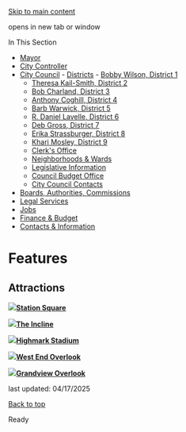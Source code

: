 [Skip to main content](https://www.pittsburghpa.gov/City-Government/City-Council/Districts/Theresa-Kail-Smith-District-2/Features#main-content)

opens in new tab or window

In This Section

- [Mayor](https://www.pittsburghpa.gov/City-Government/Mayor)
- [City Controller](https://www.pittsburghpa.gov/City-Government/City-Controllers-Office)
- [City Council](https://www.pittsburghpa.gov/City-Government/City-Council)  - [Districts](https://www.pittsburghpa.gov/City-Government/City-Council/Districts)    - [Bobby Wilson, District 1](https://www.pittsburghpa.gov/City-Government/City-Council/Districts/Bobby-Wilson-District-1)
    - [Theresa Kail-Smith, District 2](https://www.pittsburghpa.gov/City-Government/City-Council/Districts/Theresa-Kail-Smith-District-2)
    - [Bob Charland, District 3](https://www.pittsburghpa.gov/City-Government/City-Council/Districts/Bob-Charland-District-3)
    - [Anthony Coghill, District 4](https://www.pittsburghpa.gov/City-Government/City-Council/Districts/Anthony-Coghill-District-4)
    - [Barb Warwick, District 5](https://www.pittsburghpa.gov/City-Government/City-Council/Districts/Barb-Warwick-District-5)
    - [R. Daniel Lavelle, District 6](https://www.pittsburghpa.gov/City-Government/City-Council/Districts/R.-Daniel-Lavelle-District-6)
    - [Deb Gross, District 7](https://www.pittsburghpa.gov/City-Government/City-Council/Districts/Deb-Gross-District-7)
    - [Erika Strassburger, District 8](https://www.pittsburghpa.gov/City-Government/City-Council/Districts/Erika-Strassburger-District-8)
    - [Khari Mosley, District 9](https://www.pittsburghpa.gov/City-Government/City-Council/Districts/Khari-Mosley-District-9)
  - [Clerk's Office](https://www.pittsburghpa.gov/City-Government/City-Council/Clerks-Office)
  - [Neighborhoods & Wards](https://www.pittsburghpa.gov/City-Government/City-Council/Neighborhoods-Wards)
  - [Legislative Information](https://www.pittsburghpa.gov/City-Government/City-Council/Legislative-Information)
  - [Council Budget Office](https://www.pittsburghpa.gov/City-Government/City-Council/Council-Budget-Office)
  - [City Council Contacts](https://www.pittsburghpa.gov/City-Government/City-Council/Council-Contacts)
- [Boards, Authorities, Commissions](https://www.pittsburghpa.gov/City-Government/Boards-Authorities-Commissions)
- [Legal Services](https://www.pittsburghpa.gov/City-Government/Legal-Services)
- [Jobs](https://www.pittsburghpa.gov/City-Government/Jobs)
- [Finance & Budget](https://www.pittsburghpa.gov/City-Government/Finance-Budget)
- [Contacts & Information](https://www.pittsburghpa.gov/City-Government/Contacts-Information)

# Features

## Attractions

[![](https://www.pittsburghpa.gov/files/assets/city/v/1/city-council/images/17863_station-sq.jpg?dimension=largethumbnail&w=480&h=316)**Station Square**](https://www.pittsburghpa.gov/City-Government/City-Council/Districts/Theresa-Kail-Smith-District-2/Features/Station-Square)

[![](https://www.pittsburghpa.gov/files/assets/city/v/1/city-council/images/17864_incline.jpg?dimension=largethumbnail&w=480&h=316)**The Incline**](https://www.pittsburghpa.gov/City-Government/City-Council/Districts/Theresa-Kail-Smith-District-2/Features/The-Incline)

[![](https://www.pittsburghpa.gov/files/assets/city/v/1/city-council/images/17866_stadium.jpg?dimension=largethumbnail&w=480&h=316)**Highmark Stadium**](https://www.pittsburghpa.gov/City-Government/City-Council/Districts/Theresa-Kail-Smith-District-2/Features/Highmark-Stadium)

[![](https://www.pittsburghpa.gov/files/assets/city/v/1/city-council/images/17865_west-end-overlook.jpg?dimension=largethumbnail&w=480&h=316)**West End Overlook**](https://www.pittsburghpa.gov/City-Government/City-Council/Districts/Theresa-Kail-Smith-District-2/Features/West-End-Overlook)

[![](https://www.pittsburghpa.gov/files/assets/city/v/1/city-council/images/17867_grandview.jpg?dimension=largethumbnail&w=480&h=316)**Grandview Overlook**](https://www.pittsburghpa.gov/City-Government/City-Council/Districts/Theresa-Kail-Smith-District-2/Features/Grandview-Overlook)

last updated: 04/17/2025

[Back to top](https://www.pittsburghpa.gov/City-Government/City-Council/Districts/Theresa-Kail-Smith-District-2/Features#body-top)

Ready
